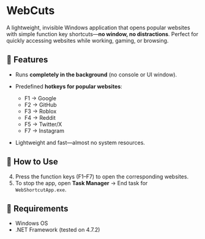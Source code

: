 # WebCuts

A lightweight, invisible Windows application that opens popular websites with simple function key shortcuts—**no window, no distractions**. Perfect for quickly accessing websites while working, gaming, or browsing.

## 🔹 Features

* Runs **completely in the background** (no console or UI window).
* Predefined **hotkeys for popular websites**:

  * F1 → Google
  * F2 → GitHub
  * F3 → Roblox
  * F4 → Reddit
  * F5 → Twitter/X
  * F7 → Instagram
* Lightweight and fast—almost no system resources.

## 🔹 How to Use
4. Press the function keys (F1–F7) to open the corresponding websites.
5. To stop the app, open **Task Manager** → End task for `WebShortcutApp.exe`.

## 🔹 Requirements

* Windows OS
* .NET Framework (tested on 4.7.2)

